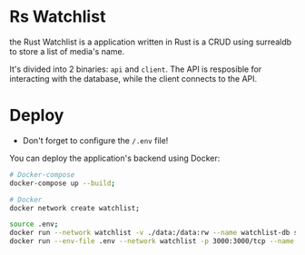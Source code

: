 # Rs Watchlist
the Rust Watchlist is a application written in Rust is a CRUD using surrealdb to store a list of media's name.

It's divided into 2 binaries: `api` and `client`.
The API is resposible for interacting with the database, while the client connects to the API.

# Deploy
* Don't forget to configure the `/.env` file!

You can deploy the application's backend using Docker:
```sh
# Docker-compose
docker-compose up --build;

# Docker
docker network create watchlist;

source .env;
docker run --network watchlist -v ./data:/data:rw --name watchlist-db surrealdb/surrealdb:latest start file:/data --auth --user $DATABASE_USER --pass $DATABASE_PASS --log $DATABASE_LOG;
docker run --env-file .env --network watchlist -p 3000:3000/tcp --name watchlist gsaiki26/watchlist-api:latest;
```
